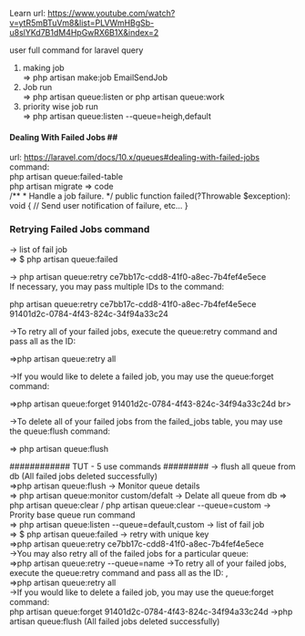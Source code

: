 Learn url: https://www.youtube.com/watch?v=ytR5mBTuVm8&list=PLVWmHBgSb-u8slYKd7B1dM4HpGwRX6B1X&index=2

user full command for laravel query
1) making job <br>
=> php artisan make:job EmailSendJob
2) Job run <br>
=> php artisan queue:listen or php artisan queue:work
3) priority wise job run <br>
=> php artisan queue:listen --queue=heigh,default
#### Dealing With Failed Jobs ## <br>
url: https://laravel.com/docs/10.x/queues#dealing-with-failed-jobs
command: <br>
php artisan queue:failed-table
 <br>
php artisan migrate
=> code <br> 
    /**
     * Handle a job failure.
     */
    public function failed(?Throwable $exception): void
    {
        // Send user notification of failure, etc...
    }

### Retrying Failed Jobs command <br>
-> list of fail job <br>
=> $ php artisan queue:failed

-> php artisan queue:retry ce7bb17c-cdd8-41f0-a8ec-7b4fef4e5ece <br>
If necessary, you may pass multiple IDs to the command: <br>

php artisan queue:retry ce7bb17c-cdd8-41f0-a8ec-7b4fef4e5ece 91401d2c-0784-4f43-824c-34f94a33c24

->To retry all of your failed jobs, execute the queue:retry command and pass all as the ID: <br>

=>php artisan queue:retry all

->If you would like to delete a failed job, you may use the queue:forget command: <br>

=>php artisan queue:forget 91401d2c-0784-4f43-824c-34f94a33c24d br>

->To delete all of your failed jobs from the failed_jobs table, you may use the queue:flush command: <br>

=> php artisan queue:flush


############ TUT - 5 use commands #########
-> flush all queue from db  (All failed jobs deleted successfully)<br>
=>php artisan queue:flush
-> Monitor queue details<br>
=> php artisan queue:monitor custom/defalt
-> Delate all queue from db
=> php artisan queue:clear / php artisan queue:clear --queue=custom
-> Prority base queue run command <br>
=> php artisan queue:listen --queue=default,custom
-> list of fail job <br>
=> $ php artisan queue:failed
-> retry with unique key<br>
=>php artisan queue:retry ce7bb17c-cdd8-41f0-a8ec-7b4fef4e5ece <br>
->You may also retry all of the failed jobs for a particular queue:<br>
=>php artisan queue:retry --queue=name
->To retry all of your failed jobs, execute the queue:retry command and pass all as the ID: ,<br>
=>php artisan queue:retry all <br>
->If you would like to delete a failed job, you may use the queue:forget command:<br>
php artisan queue:forget 91401d2c-0784-4f43-824c-34f94a33c24d
->php artisan queue:flush (All failed jobs deleted successfully)




